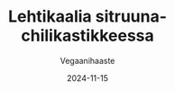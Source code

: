 ---
title: "Lehtikaalia sitruuna-chilikastikkeessa"
image: "https://vegaanibotti.lauravuo.me/2024/11/2024-11-15_small.png"
date: 2024-11-15
receipt_url: "https://vegaanihaaste.fi/reseptit/lehtikaalia-sitruuna-chilikastikkeessa"
author: "Vegaanihaaste"
---